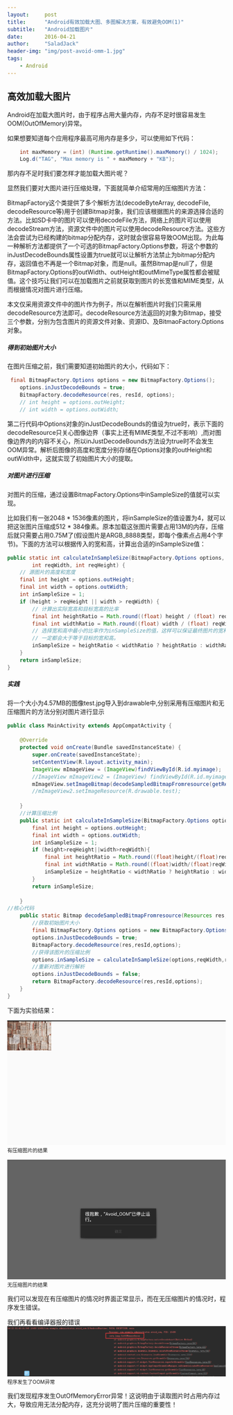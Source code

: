 ```yaml
---
layout:     post
title:      "Android有效加载大图、多图解决方案，有效避免OOM(1)"
subtitle:   "Android加载图片"
date:       2016-04-21
author:     "SaladJack"
header-img: "img/post-avoid-omm-1.jpg"
tags:
    - Android
---
```




## 高效加载大图片
Android在加载大图片时，由于程序占用大量内存，内存不足时很容易发生OOM(OutOfMemory)异常。

如果想要知道每个应用程序最高可用内存是多少，可以使用如下代码：

```java 
    int maxMemory = (int) (Runtime.getRuntime().maxMemory() / 1024);  
    Log.d("TAG", "Max memory is " + maxMemory + "KB");  
```
那内存不足时我们要怎样才能加载大图片呢？

显然我们要对大图片进行压缩处理，下面就简单介绍常用的压缩图片方法：

BitmapFactory这个类提供了多个解析方法(decodeByteArray, decodeFile, decodeResource等)用于创建Bitmap对象，我们应该根据图片的来源选择合适的方法。比如SD卡中的图片可以使用decodeFile方法，网络上的图片可以使用decodeStream方法，资源文件中的图片可以使用decodeResource方法。这些方法会尝试为已经构建的bitmap分配内存，这时就会很容易导致OOM出现。为此每一种解析方法都提供了一个可选的BitmapFactory.Options参数，将这个参数的inJustDecodeBounds属性设置为true就可以让解析方法禁止为bitmap分配内存，返回值也不再是一个Bitmap对象，而是null。虽然Bitmap是null了，但是BitmapFactory.Options的outWidth、outHeight和outMimeType属性都会被赋值。这个技巧让我们可以在加载图片之前就获取到图片的长宽值和MIME类型，从而根据情况对图片进行压缩。

本文仅采用资源文件中的图片作为例子，所以在解析图片时我们只需采用decodeResource方法即可。decodeResource方法返回的对象为Bitmap，接受三个参数，分别为包含图片的资源文件对象、资源ID、及BitmaoFactory.Options对象。

##### 得到初始图片大小
在图片压缩之前，我们需要知道初始图片的大小，代码如下：

```java
 final BitmapFactory.Options options = new BitmapFactory.Options();  
    options.inJustDecodeBounds = true;  
    BitmapFactory.decodeResource(res, resId, options);  
    // int height = options.outHeight;
    // int width = options.outWidth;
```
第二行代码中Options对象的inJustDecodeBounds的值设为true时，表示下面的decodeResource只关心图像边界（事实上还有MIME类型,不过不影响）,而对图像边界内的内容不关心，所以inJustDecodeBounds方法设为true时不会发生OOM异常。解析后图像的高度和宽度分别存储在Options对象的outHeight和outWidth中，这就实现了初始图片大小的提取。

##### 对图片进行压缩
对图片的压缩，通过设置BitmapFactory.Options中inSampleSize的值就可以实现。

比如我们有一张2048 * 1536像素的图片，将inSampleSize的值设置为4，就可以把这张图片压缩成512 * 384像素。原本加载这张图片需要占用13M的内存，压缩后就只需要占用0.75M了(假设图片是ARGB_8888类型，即每个像素点占用4个字节)。下面的方法可以根据传入的宽和高，计算出合适的inSampleSize值：

```java
public static int calculateInSampleSize(BitmapFactory.Options options,  
        int reqWidth, int reqHeight) {  
    // 源图片的高度和宽度  
    final int height = options.outHeight;  
    final int width = options.outWidth;  
    int inSampleSize = 1;  
    if (height > reqHeight || width > reqWidth) {  
        // 计算出实际宽高和目标宽高的比率  
        final int heightRatio = Math.round((float) height / (float) reqHeight);  
        final int widthRatio = Math.round((float) width / (float) reqWidth);  
        // 选择宽和高中最小的比率作为inSampleSize的值，这样可以保证最终图片的宽和高  
        // 一定都会大于等于目标的宽和高。  
        inSampleSize = heightRatio < widthRatio ? heightRatio : widthRatio;  
    }  
    return inSampleSize;  
}  
```

##### 实践
将一个大小为4.57MB的图像test.jpg导入到drawable中,分别采用有压缩图片和无压缩图片的方法分别对图片进行显示

```java
public class MainActivity extends AppCompatActivity {

    @Override
    protected void onCreate(Bundle savedInstanceState) {
        super.onCreate(savedInstanceState);
        setContentView(R.layout.activity_main);
        ImageView mImageView = (ImageView)findViewById(R.id.myimage);
        //ImageView mImageView2 = (ImageView) findViewById(R.id.myimage2);
        mImageView.setImageBitmap(decodeSampledBitmapFromresource(getResources(),R.drawable.test,100,100));
        //mImageView2.setImageResource(R.drawable.test);

    }
    //计算压缩比例
    public static int calculateInSampleSize(BitmapFactory.Options options,int reqWidth,int reqHeight){
        final int height = options.outHeight;
        final int width = options.outWidth;
        int inSampleSize = 1;
        if (height>reqHeight||width>reqWidth){
            final int heightRatio = Math.round((float)height/(float)reqHeight);
            final int widthRatio = Math.round((float)width/(float)reqWidth);
            inSampleSize = heightRatio < widthRatio ? heightRatio : widthRatio;
        }
        return inSampleSize;

    }
//核心代码
    public static Bitmap decodeSampledBitmapFromresource(Resources res,int resId,int reqWidth,int reqHeight){
        //获取初始图片大小
        final BitmapFactory.Options options = new BitmapFactory.Options();
        options.inJustDecodeBounds = true;
        BitmapFactory.decodeResource(res,resId,options);
        //获得该图片的压缩比例
        options.inSampleSize = calculateInSampleSize(options,reqWidth,reqHeight);
        //重新对图片进行解析
        options.inJustDecodeBounds = false;
        return BitmapFactory.decodeResource(res,resId,options);
    }
}
```

下面为实验结果：

![java-javascript](/img/in-post/post-avoidOOM/test0.png)
<small class="img-hint">有压缩图片的结果</small>

![java-javascript](/img/in-post/post-avoidOOM/test1.png)
<small class="img-hint">无压缩图片的结果</small>

我们可以发现在有压缩图片的情况时界面正常显示，而在无压缩图片的情况时，程序发生错误。

我们再看看编译器报的错误
![java-javascript](/img/in-post/post-avoidOOM/result.png)
<small class="img-hint">程序发生了OOM异常</small>

我们发现程序发生OutOfMemoryError异常！这说明由于读取图片时占用内存过大，导致应用无法分配内存，这充分说明了图片压缩的重要性！
